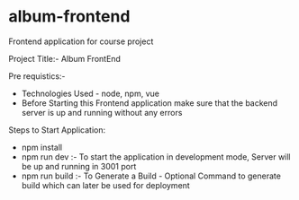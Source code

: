 # album-frontend
Frontend application for course project 

Project Title:- Album FrontEnd

Pre requistics:- 
* Technologies Used - node, npm, vue
* Before Starting this Frontend application make sure that the backend server is up and running without any errors


Steps to Start Application:

* npm install
* npm run dev :- To start the application in development mode, Server will be up and running in 3001 port
* npm run build :- To Generate a Build - Optional Command to generate build which can later be used for deployment


